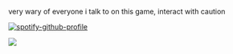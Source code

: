 very wary of everyone i talk to on this game, interact with caution<br>

[![spotify-github-profile](https://spotify-github-profile.kittinanx.com/api/view?uid=31kjvn75qg3cpvmvcrwkhrqqzfy4&cover_image=true&theme=natemoo-re&show_offline=false&background_color=d4d4d4&interchange=false&bar_color=a55441&bar_color_cover=false)](https://spotify-github-profile.kittinanx.com/api/view?uid=31kjvn75qg3cpvmvcrwkhrqqzfy4&redirect=true) <br>

 ‎![](https://komarev.com/ghpvc/?username=edensblessing&color=a74e39&base=2376&label=ㅤprofile+viewsㅤ)

